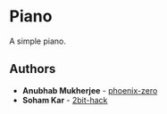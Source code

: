 # Piano

A simple piano.

## Authors

- **Anubhab Mukherjee** - [phoenix-zero](https://github.com/phoenix-zero)
- **Soham Kar** - [2bit-hack](https://github.com/2bit-hack)
